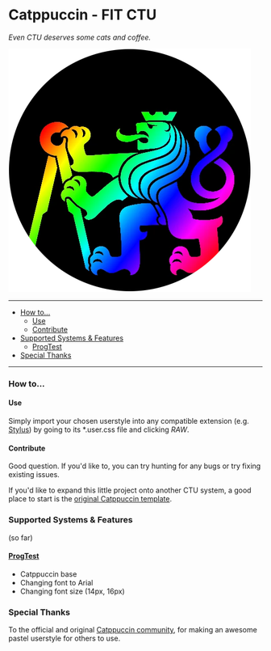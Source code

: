 # Catppuccin - FIT CTU

*Even CTU deserves some cats and coffee.*

![CTU logo](CTU.webp)


---

<!-- START doctoc generated TOC please keep comment here to allow auto update -->
<!-- DON'T EDIT THIS SECTION, INSTEAD RE-RUN doctoc TO UPDATE -->


- [How to...](#how-to)
  - [Use](#use)
  - [Contribute](#contribute)
- [Supported Systems & Features](#supported-systems--features)
  - [ProgTest](#progtest)
- [Special Thanks](#special-thanks)

<!-- END doctoc generated TOC please keep comment here to allow auto update -->

---


### How to...

#### Use

Simply import your chosen userstyle into any compatible extension (e.g. [Stylus](https://add0n.com/stylus.html)) by going to its \*.user.css file and clicking *RAW*.

#### Contribute

Good question. If you'd like to, you can try hunting for any bugs or try fixing existing issues.

If you'd like to expand this little project onto another CTU system, a good place to start is the [original Catppuccin template](https://github.com/catppuccin/userstyles/blob/main/template/catppuccin.user.css).


### Supported Systems & Features
(so far)

#### [ProgTest](https://progtest.fit.cvut.cz/)

- Catppuccin base
- Changing font to Arial
- Changing font size (14px, 16px)


### Special Thanks

To the official and original [Catppuccin community](https://github.com/catppuccin/userstyles), for making an awesome pastel userstyle for others to use.

